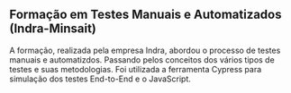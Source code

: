 ## Formação em Testes Manuais e Automatizados (Indra-Minsait)



A formação, realizada pela empresa Indra, abordou o processo de testes manuais e automatizdos. Passando pelos conceitos dos vários tipos de testes e suas metodologias.  Foi utilizada a ferramenta Cypress para simulação dos testes End-to-End e o JavaScript.


